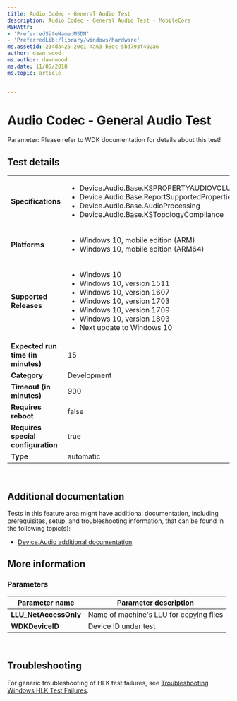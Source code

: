 ```yaml
---
title: Audio Codec - General Audio Test
description: Audio Codec - General Audio Test - MobileCore
MSHAttr:
- 'PreferredSiteName:MSDN'
- 'PreferredLib:/library/windows/hardware'
ms.assetid: 234da425-20c1-4a63-b8dc-5bd793f402a6
author: dawn.wood
ms.author: dawnwood
ms.date: 11/05/2018
ms.topic: article


---
```


# Audio Codec - General Audio Test


Parameter: Please refer to WDK documentation for details about this test!

## Test details
|||
|---|---|
| **Specifications**  | <ul><li>Device.Audio.Base.KSPROPERTYAUDIOVOLUMELEVEL</li><li>Device.Audio.Base.ReportSupportedProperties</li><li>Device.Audio.Base.AudioProcessing</li><li>Device.Audio.Base.KSTopologyCompliance</li></ul> |  
| **Platforms**   | <ul><li>Windows 10, mobile edition (ARM)</li><li>Windows 10, mobile edition (ARM64)</li></ul> |
| **Supported Releases** | <ul><li>Windows 10</li><li>Windows 10, version 1511</li><li>Windows 10, version 1607</li><li>Windows 10, version 1703</li><li>Windows 10, version 1709</li><li>Windows 10, version 1803</li><li>Next update to Windows 10</li></ul> |
|**Expected run time (in minutes)**| 15 |
|**Category**| Development |
|**Timeout (in minutes)**| 900 |
|**Requires reboot**| false |
|**Requires special configuration**| true |
|**Type**| automatic |

 

## <span id="Additional_documentation"></span><span id="additional_documentation"></span><span id="ADDITIONAL_DOCUMENTATION"></span>Additional documentation


Tests in this feature area might have additional documentation, including prerequisites, setup, and troubleshooting information, that can be found in the following topic(s):

-   [Device.Audio additional documentation](device-audio-additional-documentation.md)

## <span id="More_information"></span><span id="more_information"></span><span id="MORE_INFORMATION"></span>More information


### <span id="Parameters"></span><span id="parameters"></span><span id="PARAMETERS"></span>Parameters

| Parameter name         | Parameter description                   |
|------------------------|-----------------------------------------|
| **LLU\_NetAccessOnly** | Name of machine's LLU for copying files |
| **WDKDeviceID**        | Device ID under test                    |

 

## <span id="Troubleshooting"></span><span id="troubleshooting"></span><span id="TROUBLESHOOTING"></span>Troubleshooting


For generic troubleshooting of HLK test failures, see [Troubleshooting Windows HLK Test Failures](..\user\troubleshooting-windows-hlk-test-failures.md).

 

 






